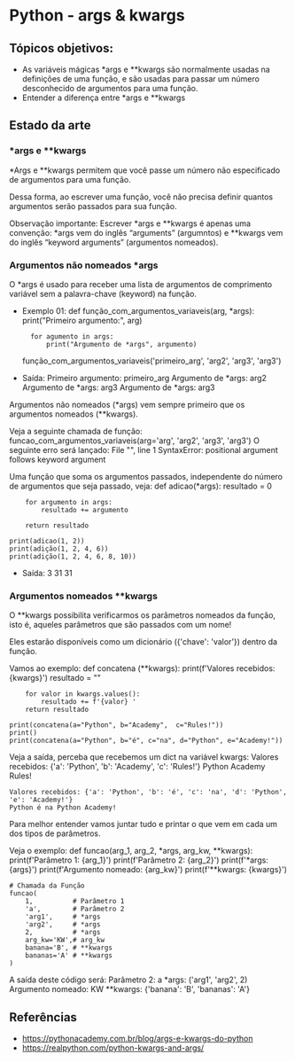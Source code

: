 # Python - args & kwargs

## Tópicos objetivos:
   - As variáveis mágicas *args e **kwargs são normalmente usadas na definições de uma função, e são usadas para passar um número desconhecido de argumentos para uma função.
   - Entender a diferença entre *args e **kwargs

## Estado da arte

### *args e **kwargs
*Args e **kwargs permitem que você passe um número não especificado de argumentos para uma função.

Dessa forma, ao escrever uma função, você não precisa definir quantos argumentos serão passados para sua função.

Observação importante: Escrever *args e **kwargs é apenas uma convenção: *args vem do inglês “arguments” (argumntos) e **kwargs vem do inglês “keyword arguments” (argumentos nomeados).

### Argumentos não nomeados *args
O *args é usado para receber uma lista de argumentos de comprimento variável sem a palavra-chave (keyword) na função.
- Exemplo 01:
    def função_com_argumentos_variaveis(arg, *args):
        print("Primeiro argumento:", arg)
        
        for agumento in args:
            print("Argumento de *args", argumento)

    função_com_argumentos_variaveis('primeiro_arg', 'arg2',     'arg3', 'arg3')

- Saída:
    Primeiro argumento: primeiro_arg
    Argumento de *args: arg2
    Argumento de *args: arg3
    Argumento de *args: arg3

Argumentos não nomeados (*args) vem sempre primeiro que os argumentos nomeados (**kwargs).

Veja a seguinte chamada de função:
    funcao_com_argumentos_variaveis(arg='arg', 'arg2', 'arg3', 'arg3') 
O seguinte erro será lançado:
    File "<stdin>", line 1
    SyntaxError: positional argument follows keyword argument

Uma função que soma os argumentos passados, independente do número de argumentos que seja passado, veja:
    def adicao(*args):
        resultado = 0
        
        for argumento in args:
            resultado += argumento

        return resultado

    print(adicao(1, 2))
    print(adição(1, 2, 4, 6))
    print(adição(1, 2, 4, 6, 8, 10))

- Saída:
    3
    31
    31

### Argumentos nomeados **kwargs
O **kwargs possibilita verificarmos os parâmetros nomeados da função, isto é, aqueles parâmetros que são passados com um nome!

Eles estarão disponíveis como um dicionário ({'chave': 'valor'}) dentro da função.

Vamos ao exemplo:
    def concatena (**kwargs):
        print(f'Valores recebidos: {kwargs}')
        resultado = ""

        for valor in kwargs.values():
            resultado += f'{valor} '
        return resultado

    print(concatena(a="Python", b="Academy",  c="Rules!"))
    print()
    print(concatena(a="Python", b="é", c="na", d="Python", e="Academy!"))

Veja a saída, perceba que recebemos um dict na variável kwargs:
    Valores recebidos: {'a': 'Python', 'b': 'Academy', 'c': 'Rules!'}
    Python Academy Rules! 

    Valores recebidos: {'a': 'Python', 'b': 'é', 'c': 'na', 'd': 'Python', 'e': 'Academy!'}
    Python é na Python Academy!

Para melhor entender vamos juntar tudo e printar o que vem em cada um dos tipos de parâmetros.

Veja o exemplo:
    def funcao(arg_1, arg_2, *args, arg_kw, **kwargs):
        print(f'Parâmetro 1: {arg_1}')
        print(f'Parâmetro 2: {arg_2}')
        print(f'*args: {args}')
        print(f'Argumento nomeado: {arg_kw}')
        print(f'**kwargs: {kwargs}')

    # Chamada da Função
    funcao(
        1,          # Parâmetro 1
        'a',        # Parâmetro 2
        'arg1',     # *args
        'arg2',     # *args
        2,          # *args
        arg_kw='KW',# arg_kw
        banana='B', # **kwargs
        bananas='A' # **kwargs
    )

A saída deste código será:
    Parâmetro 2: a
    *args: ('arg1', 'arg2', 2)
    Argumento nomeado: KW
    **kwargs: {'banana': 'B', 'bananas': 'A'}

## Referências
- https://pythonacademy.com.br/blog/args-e-kwargs-do-python
- https://realpython.com/python-kwargs-and-args/